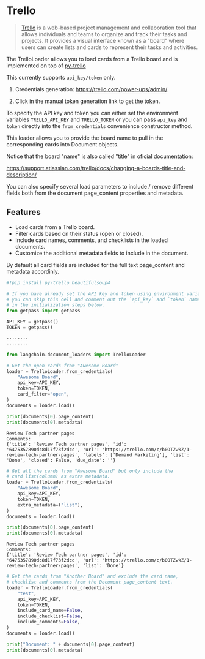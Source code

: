 # Trello

>[Trello](https://www.atlassian.com/software/trello) is a web-based project management and collaboration tool that allows individuals and teams to organize and track their tasks and projects. It provides a visual interface known as a "board" where users can create lists and cards to represent their tasks and activities.

The TrelloLoader allows you to load cards from a Trello board and is implemented on top of [py-trello](https://pypi.org/project/py-trello/)

This currently supports `api_key/token` only.

1. Credentials generation: https://trello.com/power-ups/admin/

2. Click in the manual token generation link to get the token.

To specify the API key and token you can either set the environment variables ``TRELLO_API_KEY`` and ``TRELLO_TOKEN`` or you can pass ``api_key`` and ``token`` directly into the `from_credentials` convenience constructor method.

This loader allows you to provide the board name to pull in the corresponding cards into Document objects.

Notice that the board "name" is also called "title" in oficial documentation:

https://support.atlassian.com/trello/docs/changing-a-boards-title-and-description/

You can also specify several load parameters to include / remove different fields both from the document page_content properties and metadata.

## Features
- Load cards from a Trello board.
- Filter cards based on their status (open or closed).
- Include card names, comments, and checklists in the loaded documents.
- Customize the additional metadata fields to include in the document.

By default all card fields are included for the full text page_content and metadata accordinly.




```python
#!pip install py-trello beautifulsoup4
```


```python
# If you have already set the API key and token using environment variables,
# you can skip this cell and comment out the `api_key` and `token` named arguments
# in the initialization steps below.
from getpass import getpass

API_KEY = getpass()
TOKEN = getpass()
```

    ········
    ········
    


```python
from langchain.document_loaders import TrelloLoader

# Get the open cards from "Awesome Board"
loader = TrelloLoader.from_credentials(
    "Awesome Board",
    api_key=API_KEY,
    token=TOKEN,
    card_filter="open",
)
documents = loader.load()

print(documents[0].page_content)
print(documents[0].metadata)
```

    Review Tech partner pages
    Comments:
    {'title': 'Review Tech partner pages', 'id': '6475357890dc8d17f73f2dcc', 'url': 'https://trello.com/c/b0OTZwkZ/1-review-tech-partner-pages', 'labels': ['Demand Marketing'], 'list': 'Done', 'closed': False, 'due_date': ''}
    


```python
# Get all the cards from "Awesome Board" but only include the
# card list(column) as extra metadata.
loader = TrelloLoader.from_credentials(
    "Awesome Board",
    api_key=API_KEY,
    token=TOKEN,
    extra_metadata=("list"),
)
documents = loader.load()

print(documents[0].page_content)
print(documents[0].metadata)
```

    Review Tech partner pages
    Comments:
    {'title': 'Review Tech partner pages', 'id': '6475357890dc8d17f73f2dcc', 'url': 'https://trello.com/c/b0OTZwkZ/1-review-tech-partner-pages', 'list': 'Done'}
    


```python
# Get the cards from "Another Board" and exclude the card name,
# checklist and comments from the Document page_content text.
loader = TrelloLoader.from_credentials(
    "test",
    api_key=API_KEY,
    token=TOKEN,
    include_card_name=False,
    include_checklist=False,
    include_comments=False,
)
documents = loader.load()

print("Document: " + documents[0].page_content)
print(documents[0].metadata)
```
